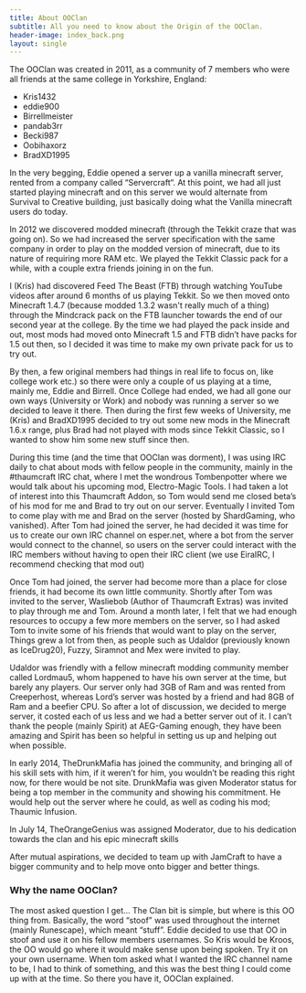 ```yaml
---
title: About OOClan
subtitle: All you need to know about the Origin of the OOClan.
header-image: index_back.png
layout: single
---
```


The OOClan was created in 2011, as a community of 7 members who were all friends at the same college in Yorkshire, England:

- Kris1432
- eddie900
- Birrellmeister
- pandab3rr
- Becki987
- Oobihaxorz
- BradXD1995

In the very begging, Eddie opened a server up a vanilla minecraft server, rented from a company called “Servercraft“. At this point, we had all just started playing minecraft and on this server we would alternate from Survival to Creative building, just basically doing what the Vanilla minecraft users do today.

In 2012 we discovered modded minecraft (through the Tekkit craze that was going on).  So we had increased the server specification with the same company in order to play on the modded version of minecraft, due to its nature of requiring more RAM etc. We played the Tekkit Classic pack for a while, with a couple extra friends joining in on the fun.

I (Kris) had discovered Feed The Beast (FTB) through watching YouTube videos after around 6 months of us playing Tekkit. So we then moved onto Minecraft 1.4.7 (because modded 1.3.2 wasn't really much of a thing) through the Mindcrack pack on the FTB launcher towards the end of our second year at the college. By the time we had played the pack inside and out, most mods had moved onto Minecraft 1.5 and FTB didn’t have packs for 1.5 out then, so I decided it was time to make my own private pack for us to try out.

By then, a few original members had things in real life to focus on, like college work etc.) so there were only a couple of us playing at a time, mainly me, Eddie and Birrell. Once College had ended, we had all gone our own ways (University or Work) and nobody was running a server so we decided to leave it there. Then during the first few weeks of University, me (Kris) and BradXD1995 decided to try out some new mods in the Minecraft 1.6.x range, plus Brad had not played with mods since Tekkit Classic, so I wanted to show him some new stuff since then.

During this time (and the time that OOClan was dorment), I was using IRC daily to chat about mods with fellow people in the community, mainly in the #thaumcraft IRC chat, where I met the wondrous Tombenpotter where we would talk about his upcoming mod, Electro-Magic Tools. I had taken a lot of interest into this Thaumcraft Addon, so Tom would send me closed beta’s of his mod for me and Brad to try out on our server. Eventually I invited Tom to come play with me and Brad on the server (hosted by ShardGaming, who vanished). After Tom had joined the server, he had decided it was time for us to create our own IRC channel on esper.net, where a bot from the server would connect to the channel, so users on the server could interact with the IRC members without having to open their IRC client (we use EiraIRC, I recommend checking that mod out)

Once Tom had joined, the server had become more than a place for close friends, it had become its own little community. Shortly after Tom was invited to the server, Wasliebob (Author of Thaumcraft Extras) was invited to play through me and Tom. Around a month later, I felt that we had enough resources to occupy a few more members on the server, so I had asked Tom to invite some of his friends that would want to play on the server, Things grew a lot from then, as people such as Udaldor (previously known as IceDrug20), Fuzzy, Siramnot and Mex were invited to play.

Udaldor was friendly with a fellow minecraft modding community member called Lordmau5, whom happened to have his own server at the time, but barely any players. Our server only had 3GB of Ram and was rented from Creeperhost, whereas Lord’s server was hosted by a friend and had 8GB of Ram and a beefier CPU. So after a lot of discussion, we decided to merge server, it costed each of us less and we had a better server out of it. I can’t thank the people (mainly Spirit) at AEG-Gaming enough, they have been amazing and Spirit has been so helpful in setting us up and helping out when possible.

In early 2014, TheDrunkMafia has joined the community, and bringing all of his skill sets with him, if it weren’t for him, you wouldn’t be reading this right now, for there would be not site. DrunkMafia was given Moderator status for being a top member in the community and showing his commitment. He would help out the server where he could, as well as coding his mod; Thaumic Infusion.

In July 14, TheOrangeGenius was assigned Moderator, due to his dedication towards the clan and his epic minecraft skills

After mutual aspirations, we decided to team up with JamCraft to have a bigger community and to help move onto bigger and better things. 

### Why the name OOClan?

The most asked question I get… The Clan bit is simple, but where is this OO thing from. Basically, the word “stoof” was used throughout the internet (mainly Runescape), which meant “stuff”. Eddie decided to use that OO in stoof and use it on his fellow members usernames. So Kris would be Kroos, the OO would go where it would make sense upon being spoken. Try it on your own username. When tom asked what I wanted the IRC channel name to be, I had to think of something, and this was the best thing I could come up with at the time. So there you have it, OOClan explained.
